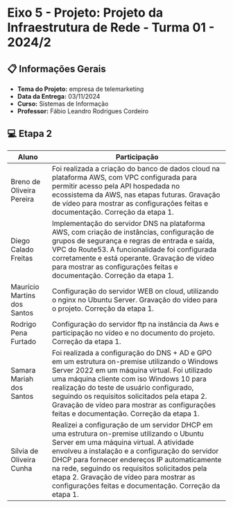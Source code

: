 # Eixo 5 - Projeto: Projeto da Infraestrutura de Rede - Turma 01 - 2024/2

## 📋 Informações Gerais 

- **Tema do Projeto:** empresa de telemarketing
- **Data da Entrega:** 03/11/2024
- **Curso:** Sistemas de Informação
- **Professor:** Fábio Leandro Rodrigues Cordeiro

## 💻 Etapa 2

| Aluno                | Participação                             |
|----------------------|-----------------------------------------|
| Breno de Oliveira Pereira    | Foi realizada a criação do banco de dados cloud na plataforma AWS, com VPC configurada para permitir acesso pela API hospedada no ecossistema da AWS, nas etapas futuras. Gravação de vídeo para mostrar as configurações feitas e documentação. Correção da etapa 1. |
| Diego Calado Freitas    | Implementação do servidor DNS na plataforma AWS, com criação de instâncias, configuração de grupos de segurança e regras de entrada e saída, VPC do Route53. A funcionalidade foi configurada corretamente e está operante. Gravação de vídeo para mostrar as configurações feitas e documentação. Correção da etapa 1. |
| Maurício Martins dos Santos    | Configuração do servidor WEB on cloud, utilizando o nginx no Ubuntu Server. Gravação do vídeo para o projeto.  Correção da etapa 1. |
| Rodrigo Pena Furtado    | Configuração do servidor ftp na instância da Aws e participação no vídeo e no documento do projeto. Correção da etapa 1. |
| Samara Mariah dos Santos    | Foi realizada a configuração do DNS + AD e GPO em um estrutura on-premise utilizando o Windows Server 2022 em um máquina virtual.  Foi utilizado uma máquina cliente com iso Windows 10 para realização do teste de usuário configurado, seguindo os requisitos solicitados pela etapa 2. Gravação de vídeo para mostrar as configurações feitas e documentação. Correção da etapa 1. |
| Sílvia de Oliveira Cunha    | Realizei a configuração de um servidor DHCP em uma estrutura on-premise utilizando o Ubuntu Server em uma máquina virtual. A atividade envolveu a instalação e a configuração do servidor DHCP para fornecer endereços IP automaticamente na rede, seguindo os requisitos solicitados pela etapa 2. Gravação de vídeo para mostrar as configurações feitas e documentação. Correção da etapa 1.             |







